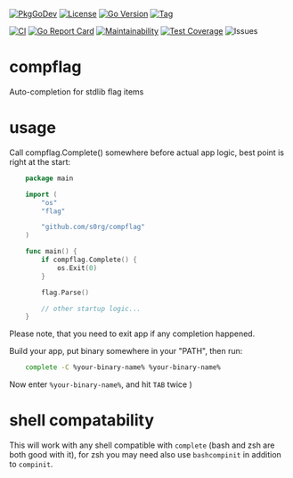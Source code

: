 [![PkgGoDev](https://pkg.go.dev/badge/github.com/s0rg/compflag)](https://pkg.go.dev/github.com/s0rg/compflag)
[![License](https://img.shields.io/github/license/s0rg/compflag)](https://github.com/s0rg/compflag/blob/master/LICENSE)
[![Go Version](https://img.shields.io/github/go-mod/go-version/s0rg/compflag)](go.mod)
[![Tag](https://img.shields.io/github/v/tag/s0rg/compflag?sort=semver)](https://github.com/s0rg/compflag/tags)

[![CI](https://github.com/s0rg/compflag/workflows/ci/badge.svg)](https://github.com/s0rg/compflag/actions?query=workflow%3Aci)
[![Go Report Card](https://goreportcard.com/badge/github.com/s0rg/compflag)](https://goreportcard.com/report/github.com/s0rg/compflag)
[![Maintainability](https://api.codeclimate.com/v1/badges/b1ab20a6dd9536e9fbc8/maintainability)](https://codeclimate.com/github/s0rg/compflag/maintainability)
[![Test Coverage](https://api.codeclimate.com/v1/badges/b1ab20a6dd9536e9fbc8/test_coverage)](https://codeclimate.com/github/s0rg/compflag/test_coverage)
![Issues](https://img.shields.io/github/issues/s0rg/compflag)

# compflag

Auto-completion for stdlib flag items

# usage

Call compflag.Complete() somewhere before actual app logic, best point is right at the start:

```go
    package main

    import (
        "os"
        "flag"

        "github.com/s0rg/compflag"
    )

    func main() {
        if compflag.Complete() {
            os.Exit(0)
        }

        flag.Parse()

        // other startup logic...
    }
```

Please note, that you need to exit app if any completion happened.

Build your app, put binary somewhere in your "PATH", then run:

```bash
    complete -C %your-binary-name% %your-binary-name%
```

Now enter `%your-binary-name%`, and hit `TAB` twice )

# shell compatability

This will work with any shell compatible with `complete` (bash and zsh are both good with it), for zsh you may need
also use `bashcompinit` in addition to `compinit`.
